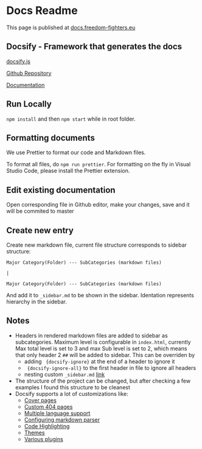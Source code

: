 # Docs Readme

This page is published at [docs.freedom-fighters.eu](https://docs.freedom-fighters.eu/)

## Docsify - Framework that generates the docs

[docsify.js](https://docsify.js.org/#/)

[Github Repository](https://github.com/docsifyjs/docsify)

[Documentation](https://docsify.js.org/#/)

## Run Locally

`npm install` and then `npm start` while in root folder.

## Formatting documents

We use Prettier to format our code and Markdown files.

To format all files, do `npm run prettier`. For formatting on the fly in Visual Studio Code, please install the Prettier extension.

## Edit existing documentation

Open corresponding file in Github editor, make your changes, save and it will be commited to master

## Create new entry

Create new markdown file, current file structure corresponds to sidebar structure:

`Major Category(Folder) --- SubCategories (markdown files)`

`|`

`Major Category(Folder) --- SubCategories (markdown files)`

And add it to `_sidebar.md` to be shown in the sidebar. Identation represents hierarchy in the sidebar.

## Notes

- Headers in rendered markdown files are added to sidebar as subcategories. Maximum level is configurable in `index.html`, currently Max total level is set to 3 and max Sub level is set to 2, which means that only header 2 `##` will be added to sidebar. This can be overriden by 
  - adding ` {docsify-ignore}` at the end of a header to ignore it
  - ` {docsify-ignore-all}` to the first header in file to ignore all headers
  - nesting custom `_sidebar.md` [link](https://docsify.js.org/#/more-pages?id=nested-sidebars)
- The structure of the project can be changed, but after checking a few examples I found this structure to be cleanest
- Docsify supports a lot of customizations like:
  - [Cover pages](https://docsify.js.org/#/configuration?id=coverpage)
  - [Custom 404 pages](https://docsify.js.org/#/configuration?id=notfoundpage)
  - [Multiple language support](https://docsify.js.org/#/configuration?id=fallbacklanguages)
  - [Configuring markdown parser](https://docsify.js.org/#/markdown)
  - [Code Highlighting](https://docsify.js.org/#/language-highlight)
  - [Themes](https://docsify.js.org/#/themes)
  - [Various plugins](https://docsify.js.org/#/plugins)
